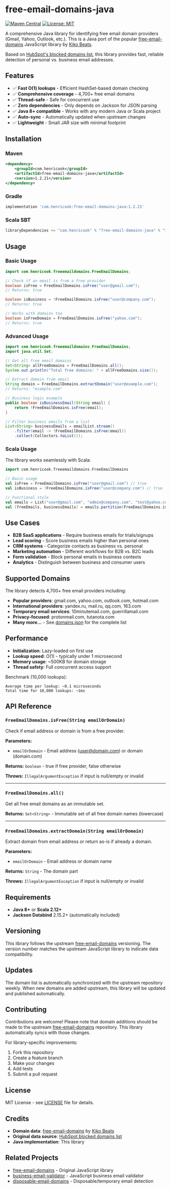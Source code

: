# free-email-domains-java

[![Maven Central](https://img.shields.io/maven-central/v/com.henricook/free-email-domains-java.svg)](https://central.sonatype.com/artifact/com.henricook/free-email-domains-java)
[![License: MIT](https://img.shields.io/badge/License-MIT-yellow.svg)](https://opensource.org/licenses/MIT)

A comprehensive Java library for identifying free email domain providers (Gmail, Yahoo, Outlook, etc.). This is a Java port of the popular [free-email-domains](https://github.com/Kikobeats/free-email-domains) JavaScript library by [Kiko Beats](https://github.com/Kikobeats).

Based on [HubSpot's blocked domains list](https://knowledge.hubspot.com/articles/kcs_article/forms/what-domains-are-blocked-when-using-the-forms-email-domains-to-block-feature), this library provides fast, reliable detection of personal vs. business email addresses.

## Features

- ✅ **Fast O(1) lookups** - Efficient HashSet-based domain checking
- ✅ **Comprehensive coverage** - 4,700+ free email domains
- ✅ **Thread-safe** - Safe for concurrent use
- ✅ **Zero dependencies** - Only depends on Jackson for JSON parsing
- ✅ **Java 8+ compatible** - Works with any modern Java or Scala project
- ✅ **Auto-sync** - Automatically updated when upstream changes
- ✅ **Lightweight** - Small JAR size with minimal footprint

## Installation

### Maven
```xml
<dependency>
    <groupId>com.henricook</groupId>
    <artifactId>free-email-domains-java</artifactId>
    <version>1.2.21</version>
</dependency>
```

### Gradle
```groovy
implementation 'com.henricook:free-email-domains-java:1.2.21'
```

### Scala SBT
```scala
libraryDependencies += "com.henricook" % "free-email-domains-java" % "1.2.21"
```

## Usage

### Basic Usage

```java
import com.henricook.freeemaildomains.FreeEmailDomains;

// Check if an email is from a free provider
boolean isFree = FreeEmailDomains.isFree("user@gmail.com");
// Returns: true

boolean isBusiness = !FreeEmailDomains.isFree("user@company.com");
// Returns: true

// Works with domains too
boolean isFreeDomain = FreeEmailDomains.isFree("yahoo.com");
// Returns: true
```

### Advanced Usage

```java
import com.henricook.freeemaildomains.FreeEmailDomains;
import java.util.Set;

// Get all free email domains
Set<String> allFreeDomains = FreeEmailDomains.all();
System.out.println("Total free domains: " + allFreeDomains.size());

// Extract domain from email
String domain = FreeEmailDomains.extractDomain("user@example.com");
// Returns: "example.com"

// Business logic example
public boolean isBusinessEmail(String email) {
    return !FreeEmailDomains.isFree(email);
}

// Filter business emails from a list
List<String> businessEmails = emailList.stream()
    .filter(email -> !FreeEmailDomains.isFree(email))
    .collect(Collectors.toList());
```

### Scala Usage

The library works seamlessly with Scala:

```scala
import com.henricook.freeemaildomains.FreeEmailDomains

// Basic usage
val isFree = FreeEmailDomains.isFree("user@gmail.com") // true
val isBusiness = !FreeEmailDomains.isFree("user@company.com") // true

// Functional style
val emails = List("user@gmail.com", "admin@company.com", "test@yahoo.com")
val (freeEmails, businessEmails) = emails.partition(FreeEmailDomains.isFree)
```

## Use Cases

- **B2B SaaS applications** - Require business emails for trials/signups
- **Lead scoring** - Score business emails higher than personal ones
- **CRM systems** - Categorize contacts as business vs. personal
- **Marketing automation** - Different workflows for B2B vs. B2C leads
- **Form validation** - Block personal emails in business contexts
- **Analytics** - Distinguish between business and consumer users

## Supported Domains

The library detects 4,700+ free email providers including:

- **Popular providers**: gmail.com, yahoo.com, outlook.com, hotmail.com
- **International providers**: yandex.ru, mail.ru, qq.com, 163.com
- **Temporary email services**: 10minutemail.com, guerrillamail.com
- **Privacy-focused**: protonmail.com, tutanota.com
- **Many more...** - See [domains.json](src/main/resources/domains.json) for the complete list

## Performance

- **Initialization**: Lazy-loaded on first use
- **Lookup speed**: O(1) - typically under 1 microsecond
- **Memory usage**: ~500KB for domain storage
- **Thread safety**: Full concurrent access support

Benchmark (10,000 lookups):
```
Average time per lookup: ~0.1 microseconds
Total time for 10,000 lookups: ~1ms
```

## API Reference

### `FreeEmailDomains.isFree(String emailOrDomain)`
Check if email address or domain is from a free provider.

**Parameters:**
- `emailOrDomain` - Email address (user@domain.com) or domain (domain.com)

**Returns:** `boolean` - true if free provider, false otherwise

**Throws:** `IllegalArgumentException` if input is null/empty or invalid

---

### `FreeEmailDomains.all()`
Get all free email domains as an immutable set.

**Returns:** `Set<String>` - Immutable set of all free domain names (lowercase)

---

### `FreeEmailDomains.extractDomain(String emailOrDomain)`
Extract domain from email address or return as-is if already a domain.

**Parameters:**
- `emailOrDomain` - Email address or domain name

**Returns:** `String` - The domain part

**Throws:** `IllegalArgumentException` if input is null/empty or invalid

## Requirements

- **Java 8+** or **Scala 2.12+**
- **Jackson Databind** 2.15.2+ (automatically included)

## Versioning

This library follows the upstream [free-email-domains](https://github.com/Kikobeats/free-email-domains) versioning. The version number matches the upstream JavaScript library to indicate data compatibility.

## Updates

The domain list is automatically synchronized with the upstream repository weekly. When new domains are added upstream, this library will be updated and published automatically.

## Contributing

Contributions are welcome! Please note that domain additions should be made to the upstream [free-email-domains](https://github.com/Kikobeats/free-email-domains) repository. This library automatically syncs with those changes.

For library-specific improvements:
1. Fork this repository
2. Create a feature branch
3. Make your changes
4. Add tests
5. Submit a pull request

## License

MIT License - see [LICENSE](LICENSE) file for details.

## Credits

- **Domain data**: [free-email-domains](https://github.com/Kikobeats/free-email-domains) by [Kiko Beats](https://github.com/Kikobeats)
- **Original data source**: [HubSpot blocked domains list](https://knowledge.hubspot.com/articles/kcs_article/forms/what-domains-are-blocked-when-using-the-forms-email-domains-to-block-feature)
- **Java implementation**: This library

## Related Projects

- [free-email-domains](https://github.com/Kikobeats/free-email-domains) - Original JavaScript library
- [business-email-validator](https://github.com/LoginRadius/business-email-validator) - JavaScript business email validator
- [disposable-email-domains](https://github.com/disposable-email-domains/disposable-email-domains) - Disposable/temporary email detection
